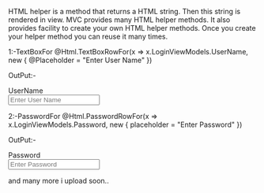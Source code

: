 HTML helper is a method that returns a HTML string. Then this string is rendered in view. MVC provides many HTML helper methods. It also provides facility to create your own HTML helper methods. Once you create your helper method you can reuse it many times.

1:-TextBoxFor
@Html.TextBoxRowFor(x => x.LoginViewModels.UserName, new { @Placeholder = "Enter User Name" })

OutPut:-
<div class="form-group">
   <label class="control-label col-lg-2" for="LoginViewModels_UserName">UserName</label>
   <div class="col-lg-10">
   <input placeholder="Enter User Name" class="form-control" id="LoginViewModels_UserName" name="LoginViewModels.UserName" type="text" value="">
   <span class="field-validation-valid help-inline" data-valmsg-for="LoginViewModels.UserName" data-valmsg-replace="true"></span>
   </div>
</div>

2:-PasswordFor
@Html.PasswordRowFor(x => x.LoginViewModels.Password, new { placeholder = "Enter Password" })

OutPut:-

<div class="form-group">
    <label class="control-label col-lg-2" for="LoginViewModels_Password">Password</label>
    <div class="col-lg-10">
        <input class="form-control" id="LoginViewModels_Password" name="LoginViewModels.Password" placeholder="Enter Password" type="password" value="">
        <span class="field-validation-valid help-inline" data-valmsg-for="LoginViewModels.Password" data-valmsg-replace="true"></span>
    </div>
</div>

and many more i upload soon..
